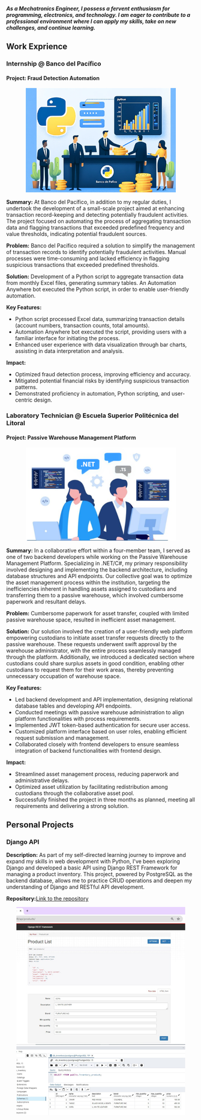 #### *As a Mechatronics Engineer, I possess a fervent enthusiasm for programming, electronics, and technology.  I am eager to contribute to a professional environment where I can apply my skills, take on new challenges, and continue learning.* 

## Work Exprience
### Internship @ Banco del Pacífico
#### Project: Fraud Detection Automation
<p align="center">
  <img src="images/project1.PNG" alt="Python + AA Project" width="400" />
</p>

**Summary:**
At Banco del Pacífico, in addition to my regular duties, I undertook the development of a small-scale project aimed at enhancing transaction record-keeping and detecting potentially fraudulent activities. The project focused on automating the process of aggregating transaction data and flagging transactions that exceeded predefined frequency and value thresholds, indicating potential fraudulent sources.

**Problem:**
Banco del Pacífico required a solution to simplify the management of transaction records to identify potentially fraudulent activities. Manual processes were time-consuming and lacked efficiency in flagging suspicious transactions that exceeded predefined thresholds.

**Solution:** Development of a Python script to aggregate transaction data from monthly Excel files, generating summary tables. An Automation Anywhere bot executed the Python script, in order to enable user-friendly automation.

**Key Features:**
- Python script processed Excel data, summarizing transaction details (account numbers, transaction counts, total amounts).
- Automation Anywhere bot executed the script, providing users with a familiar interface for initiating the process.
- Enhanced user experience with data visualization through bar charts, assisting in data interpretation and analysis.

**Impact:**
- Optimized fraud detection process, improving efficiency and accuracy.
- Mitigated potential financial risks by identifying suspicious transaction patterns.
- Demonstrated proficiency in automation, Python scripting, and user-centric design.



### Laboratory Technician @ Escuela Superior Politécnica del Litoral
#### Project: Passive Warehouse Management Platform
<p align="center">
  <img src="images/Project2.PNG" alt="Python + AA Project" width="400" />
</p>

**Summary:**
In a collaborative effort within a four-member team, I served as one of two backend developers while working on the Passive Warehouse Management Platform. Specializing in .NET/C#, my primary responsibility involved designing and implementing the backend architecture, including database structures and API endpoints. Our collective goal was to optimize the asset management process within the institution, targeting the inefficiencies inherent in handling assets assigned to custodians and transferring them to a passive warehouse, which involved cumbersome paperwork and resultant delays.

**Problem:**
Cumbersome paperwork for asset transfer, coupled with limited passive warehouse space, resulted in inefficient asset management.

**Solution:** Our solution involved the creation of a user-friendly web platform empowering custodians to initiate asset transfer requests directly to the passive warehouse. These requests underwent swift approval by the warehouse administrator, with the entire process seamlessly managed through the platform. Additionally, we introduced a dedicated section where custodians could share surplus assets in good condition, enabling other custodians to request them for their work areas, thereby preventing unnecessary occupation of warehouse space.

**Key Features:**
- Led backend development and API implementation, designing relational database tables and developing API endpoints.
- Conducted meetings with passive warehouse administration to align platform functionalities with process requirements.
- Implemented JWT token-based authentication for secure user access.
- Customized platform interface based on user roles, enabling efficient request submission and management.
- Collaborated closely with frontend developers to ensure seamless integration of backend functionalities with frontend design.
  
**Impact:**
- Streamlined asset management process, reducing paperwork and administrative delays.
- Optimized asset utilization by facilitating redistribution among custodians through the collaborative asset pool.
- Successfully finished the project in three months as planned, meeting all requirements and delivering a strong solution.


## Personal Projects
### Django API

**Description:** As part of my self-directed learning journey to improve and expand my skills in web development with Python, I've been exploring Django and developed a basic API using Django REST Framework for managing a product inventory. This project, powered by PostgreSQL as the backend database, allows me to practice CRUD operations and deepen my understanding of Django and RESTful API development.

**Repository:**[Link to the repository](https://github.com/adalava99/practice_project.git)

<p align="center">
  <img src="images/2.png" alt="Python + AA Project" width="450" />
</p>
